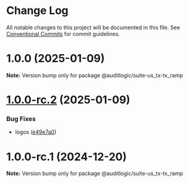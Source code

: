# Change Log

All notable changes to this project will be documented in this file.
See [Conventional Commits](https://conventionalcommits.org) for commit guidelines.

# 1.0.0 (2025-01-09)

**Note:** Version bump only for package @auditlogic/suite-us_tx-tx_ramp





# [1.0.0-rc.2](https://github.com/auditlogic/suite/compare/@auditlogic/suite-us_tx-tx_ramp@1.0.0-rc.1...@auditlogic/suite-us_tx-tx_ramp@1.0.0-rc.2) (2025-01-09)


### Bug Fixes

* logos ([e49e7a0](https://github.com/auditlogic/suite/commit/e49e7a02bf4796ad65ffe6748e4a155ad580ae87))





# 1.0.0-rc.1 (2024-12-20)

**Note:** Version bump only for package @auditlogic/suite-us_tx-tx_ramp
